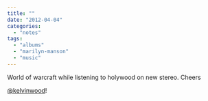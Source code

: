 ```yaml
---
title: ""
date: "2012-04-04"
categories: 
  - "notes"
tags: 
  - "albums"
  - "marilyn-manson"
  - "music"
---
```


World of warcraft while listening to holywood on new stereo. Cheers

[@kelvinwood](https://twitter.com/KelvinWood)!
